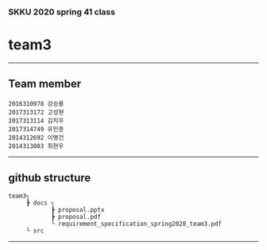 ### SKKU 2020 spring 41 class
# team3
***
## Team member

    2016310978 강승룡
    2017313172 고성현
    2017313114 김지우
    2017314749 유민종
    2014312692 이병건
    2014313003 최현우

***
## github structure

    team3┐
         ┣ docs ┐
                ┣ proposal.pptx
                ┣ proposal.pdf
                └ requirement_specification_spring2020_team3.pdf
         └ src
***


